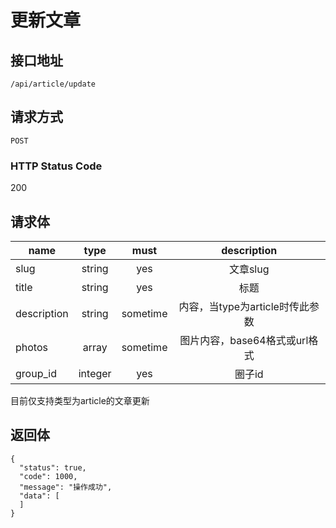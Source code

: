 # 更新文章

## 接口地址

`/api/article/update`

## 请求方式

`POST`

### HTTP Status Code

200

## 请求体

| name     | type     | must     | description |
|----------|:--------:|:--------:|:--------:|
| slug   | string   | yes     | 文章slug |
| title   | string   | yes     | 标题 |
| description   | string   | sometime     | 内容，当type为article时传此参数 |
| photos   | array   | sometime     | 图片内容，base64格式或url格式 |
| group_id   | integer   | yes     | 圈子id |

目前仅支持类型为article的文章更新

## 返回体

```json5
{
  "status": true,
  "code": 1000,
  "message": "操作成功",
  "data": [
  ]
}
``` 
